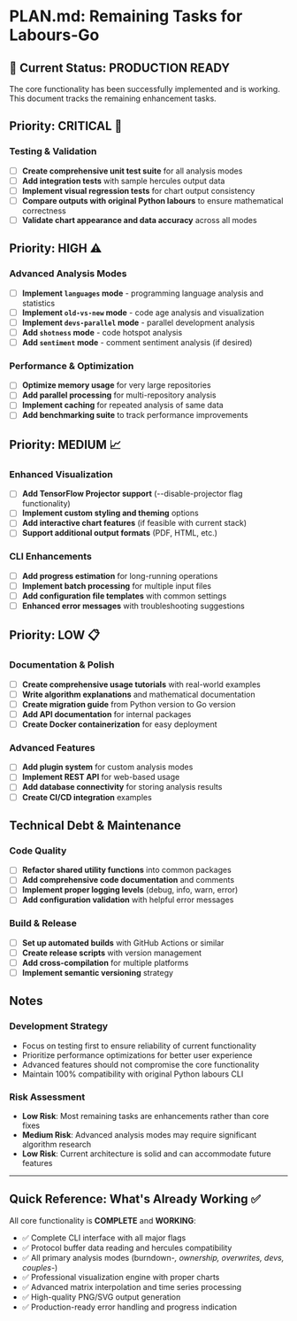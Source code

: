 # PLAN.md: Remaining Tasks for Labours-Go

## 🎉 Current Status: **PRODUCTION READY**
The core functionality has been successfully implemented and is working. This document tracks the remaining enhancement tasks.

## Priority: **CRITICAL** 🚨

### Testing & Validation
- [ ] **Create comprehensive unit test suite** for all analysis modes
- [ ] **Add integration tests** with sample hercules output data
- [ ] **Implement visual regression tests** for chart output consistency  
- [ ] **Compare outputs with original Python labours** to ensure mathematical correctness
- [ ] **Validate chart appearance and data accuracy** across all modes

## Priority: **HIGH** ⚠️

### Advanced Analysis Modes
- [ ] **Implement `languages` mode** - programming language analysis and statistics
- [ ] **Implement `old-vs-new` mode** - code age analysis and visualization  
- [ ] **Implement `devs-parallel` mode** - parallel development analysis
- [ ] **Add `shotness` mode** - code hotspot analysis
- [ ] **Add `sentiment` mode** - comment sentiment analysis (if desired)

### Performance & Optimization
- [ ] **Optimize memory usage** for very large repositories
- [ ] **Add parallel processing** for multi-repository analysis
- [ ] **Implement caching** for repeated analysis of same data
- [ ] **Add benchmarking suite** to track performance improvements

## Priority: **MEDIUM** 📈

### Enhanced Visualization
- [ ] **Add TensorFlow Projector support** (--disable-projector flag functionality)
- [ ] **Implement custom styling and theming** options
- [ ] **Add interactive chart features** (if feasible with current stack)
- [ ] **Support additional output formats** (PDF, HTML, etc.)

### CLI Enhancements  
- [ ] **Add progress estimation** for long-running operations
- [ ] **Implement batch processing** for multiple input files
- [ ] **Add configuration file templates** with common settings
- [ ] **Enhanced error messages** with troubleshooting suggestions

## Priority: **LOW** 📋

### Documentation & Polish
- [ ] **Create comprehensive usage tutorials** with real-world examples
- [ ] **Write algorithm explanations** and mathematical documentation
- [ ] **Create migration guide** from Python version to Go version
- [ ] **Add API documentation** for internal packages
- [ ] **Create Docker containerization** for easy deployment

### Advanced Features
- [ ] **Add plugin system** for custom analysis modes
- [ ] **Implement REST API** for web-based usage
- [ ] **Add database connectivity** for storing analysis results
- [ ] **Create CI/CD integration** examples

## Technical Debt & Maintenance

### Code Quality
- [ ] **Refactor shared utility functions** into common packages
- [ ] **Add comprehensive code documentation** and comments
- [ ] **Implement proper logging levels** (debug, info, warn, error)
- [ ] **Add configuration validation** with helpful error messages

### Build & Release
- [ ] **Set up automated builds** with GitHub Actions or similar
- [ ] **Create release scripts** with version management
- [ ] **Add cross-compilation** for multiple platforms
- [ ] **Implement semantic versioning** strategy

## Notes

### Development Strategy
- Focus on testing first to ensure reliability of current functionality
- Prioritize performance optimizations for better user experience  
- Advanced features should not compromise the core functionality
- Maintain 100% compatibility with original Python labours CLI

### Risk Assessment
- **Low Risk**: Most remaining tasks are enhancements rather than core fixes
- **Medium Risk**: Advanced analysis modes may require significant algorithm research
- **Low Risk**: Current architecture is solid and can accommodate future features

---

## Quick Reference: What's Already Working ✅

All core functionality is **COMPLETE** and **WORKING**:
- ✅ Complete CLI interface with all major flags
- ✅ Protocol buffer data reading and hercules compatibility
- ✅ All primary analysis modes (burndown-*, ownership, overwrites, devs, couples-*)
- ✅ Professional visualization engine with proper charts
- ✅ Advanced matrix interpolation and time series processing
- ✅ High-quality PNG/SVG output generation
- ✅ Production-ready error handling and progress indication